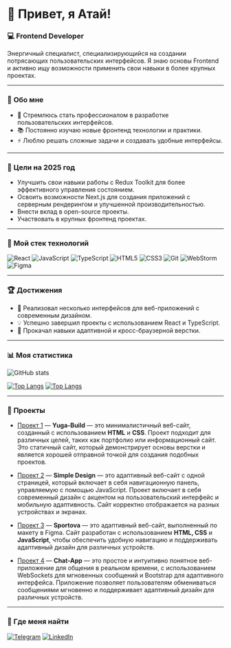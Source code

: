 # 👋 Привет, я Атай!

### 💻 Frontend Developer  
Энергичный специалист, специализирующийся на создании потрясающих пользовательских интерфейсов. Я знаю основы Frontend и активно ищу возможности применить свои навыки в более крупных проектах.  

---

### 🌱 **Обо мне**
- 🎯 Стремлюсь стать профессионалом в разработке пользовательских интерфейсов.  
- 📚 Постоянно изучаю новые фронтенд технологии и практики.  
- ⚡ Люблю решать сложные задачи и создавать удобные интерфейсы.

---

### 🚀 **Цели на 2025 год**
- Улучшить свои навыки работы с Redux Toolkit для более эффективного управления состоянием.  
- Освоить возможности Next.js для создания приложений с серверным рендерингом и улучшенной производительностью.  
- Внести вклад в open-source проекты.  
- Участвовать в крупных фронтенд проектах.

---

### 🧰 **Мой стек технологий**
![React](https://img.shields.io/badge/-React-61DAFB?logo=react&logoColor=white&style=for-the-badge)
![JavaScript](https://img.shields.io/badge/-JavaScript-F7DF1E?logo=javascript&logoColor=black&style=for-the-badge)
![TypeScript](https://img.shields.io/badge/-TypeScript-007ACC?logo=typescript&logoColor=white&style=for-the-badge)
![HTML5](https://img.shields.io/badge/-HTML5-E34F26?logo=html5&logoColor=white&style=for-the-badge)
![CSS3](https://img.shields.io/badge/-CSS3-1572B6?logo=css3&logoColor=white&style=for-the-badge)
![Git](https://img.shields.io/badge/-Git-F05032?logo=git&logoColor=white&style=for-the-badge)
![WebStorm](https://img.shields.io/badge/-WebStorm-000000?logo=jetbrains&logoColor=white&style=for-the-badge)
![Figma](https://img.shields.io/badge/-Figma-F24E1E?logo=figma&logoColor=white&style=for-the-badge)

---

### 🏆 **Достижения**
- 🎉 Реализовал несколько интерфейсов для веб-приложений с современным дизайном.  
- 💡 Успешно завершил проекты с использованием React и TypeScript.  
- 🚀 Прокачал навыки адаптивной и кросс-браузерной верстки.

---

### 📊 **Моя статистика**
![GitHub stats](https://github-readme-stats.vercel.app/api?username=T-Atai-T&show_icons=true&theme=tokyonight)

[![Top Langs](https://github-readme-stats.vercel.app/api/top-langs/?username=T-Atai-T&layout=compact&theme=tokyonight&hide=html&langs_count=5)](https://github.com/anuraghazra/github-readme-stats)
[![Top Langs](https://github-readme-stats.vercel.app/api/top-langs/?username=T-Atai-T&layout=compact&theme=tokyonight&hide=css&langs_count=10)](https://github.com/anuraghazra/github-readme-stats)


---

### 🎯 **Проекты**
- [Проект 1](https://github.com/T-Atai-T/Yuga-Build.git) — **Yuga-Build** — это минималистичный веб-сайт, созданный с использованием **HTML** и **CSS**. Проект подходит для различных целей, таких как портфолио или информационный сайт. Это статичный сайт, который демонстрирует основы верстки и является хорошей отправной точкой для создания подобных проектов.

- [Проект 2](https://github.com/T-Atai-T/Simple-Design.git) — **Simple Design** — это адаптивный веб-сайт с одной страницей, который включает в себя навигационную панель, управляемую с помощью JavaScript. Проект включает в себя современный дизайн с акцентом на пользовательский интерфейс и мобильную адаптивность. Сайт корректно отображается на разных устройствах и экранах.

- [Проект 3](https://github.com/T-Atai-T/Sportova.git) — **Sportova** — это адаптивный веб-сайт, выполненный по макету в Figma. Сайт разработан с использованием **HTML, CSS** и **JavaScript**, чтобы обеспечить удобную навигацию и поддерживать адаптивный дизайн для различных устройств.

- [Проект 4](https://github.com/T-Atai-T/Chat-App) — **Chat-App** — это простое и интуитивно понятное веб-приложение для общения в реальном времени, с использованием WebSockets для мгновенных сообщений и Bootstrap для адаптивного интерфейса. Приложение позволяет пользователям обмениваться сообщениями мгновенно и поддерживает адаптивный дизайн для различных устройств.

---

### 📲 **Где меня найти**
[![Telegram](https://img.shields.io/badge/-Telegram-2CA5E0?logo=telegram&logoColor=white&style=for-the-badge)](https://t.me/Atai_v)
[![LinkedIn](https://img.shields.io/badge/-LinkedIn-0077B5?logo=linkedin&logoColor=white&style=for-the-badge)](https://linkedin.com/in/atai-toktomambetov-471a5234b)
